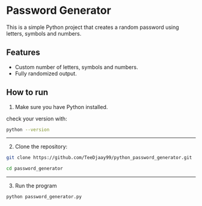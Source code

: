 # Password Generator

This is a simple Python project that creates a random password using letters, symbols and numbers.


## Features

- Custom number of letters, symbols and numbers.
- Fully randomized output.

## How to run

1. Make sure you have Python installed.

check your version with:

```bash
python --version
```
---
2. Clone the repository: 
```bash
git clone https://github.com/TeeDjaay99/python_password_generator.git

cd password_generator
```

---

3. Run the program
```bash
python password_generator.py
```



